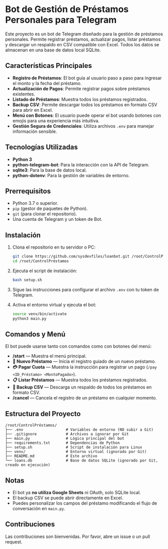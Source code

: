 # Bot de Gestión de Préstamos Personales para Telegram

Este proyecto es un bot de Telegram diseñado para la gestión de préstamos personales. Permite registrar préstamos, actualizar pagos, listar préstamos y descargar un respaldo en CSV compatible con Excel. Todos los datos se almacenan en una base de datos local SQLite.

## Características Principales

*   **Registro de Préstamos**: El bot guía al usuario paso a paso para ingresar el monto y la fecha del préstamo.
*   **Actualización de Pagos**: Permite registrar pagos sobre préstamos existentes.
*   **Listado de Préstamos**: Muestra todos los préstamos registrados.
*   **Backup CSV**: Permite descargar todos los préstamos en formato CSV para abrir en Excel.
*   **Menú con Botones**: El usuario puede operar el bot usando botones con emojis para una experiencia más intuitiva.
*   **Gestión Segura de Credenciales**: Utiliza archivos `.env` para manejar información sensible.

## Tecnologías Utilizadas

*   **Python 3**
*   **python-telegram-bot**: Para la interacción con la API de Telegram.
*   **sqlite3**: Para la base de datos local.
*   **python-dotenv**: Para la gestión de variables de entorno.

## Prerrequisitos

*   Python 3.7 o superior.
*   `pip` (gestor de paquetes de Python).
*   `git` (para clonar el repositorio).
*   Una cuenta de Telegram y un token de Bot.

## Instalación

1. Clona el repositorio en tu servidor o PC:
    ```bash
    git clone https://github.com/sysdevfiles/loanbot.git /root/ControlPréstamos
    cd /root/ControlPréstamos
    ```

2. Ejecuta el script de instalación:
    ```bash
    bash setup.sh
    ```

3. Sigue las instrucciones para configurar el archivo `.env` con tu token de Telegram.

4. Activa el entorno virtual y ejecuta el bot:
    ```bash
    source venv/bin/activate
    python3 main.py
    ```

## Comandos y Menú

El bot puede usarse tanto con comandos como con botones del menú:

- **/start** — Muestra el menú principal.
- **📝 Nuevo Préstamo** — Inicia el registro guiado de un nuevo préstamo.
- **💳 Pagar Cuota** — Muestra la instrucción para registrar un pago (`/pay <ID_Préstamo> <MontoPagado>`).
- **📋 Listar Préstamos** — Muestra todos los préstamos registrados.
- **💾 Backup CSV** — Descarga un respaldo de todos los préstamos en formato CSV.
- **/cancel** — Cancela el registro de un préstamo en cualquier momento.

## Estructura del Proyecto

```
/root/ControlPréstamos/
├── .env                   # Variables de entorno (NO subir a Git)
├── .gitignore             # Archivos a ignorar por Git
├── main.py                # Lógica principal del bot
├── requirements.txt       # Dependencias de Python
├── setup.sh               # Script de instalación para Linux
├── venv/                  # Entorno virtual (ignorado por Git)
├── README.md              # Este archivo
└── loans.db               # Base de datos SQLite (ignorado por Git, creado en ejecución)
```

## Notas

- El bot ya **no utiliza Google Sheets** ni OAuth, solo SQLite local.
- El backup CSV se puede abrir directamente en Excel.
- Puedes personalizar los campos del préstamo modificando el flujo de conversación en `main.py`.

## Contribuciones

Las contribuciones son bienvenidas. Por favor, abre un issue o un pull request.
